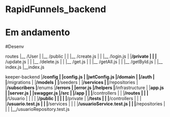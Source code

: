 # RapidFunnels_backend
# Em andamento
#Desenv


routes
  |__ /User
  |   |__ /public
  |   |     |__ /create.js
  |   |     |__ /login.js
  |   |__/private
    |   |   |__ /update.js
    |   |   |__ /delete.js
    |   |   |__ /get.js
    |   |   |__ /getAll.js
    |   |   |__ /getById.js
  |   |__ index.js
  |__index.js
       


keeper-backend
    |__/config
    |    |__config.js
    |    |__jwtConfig.js
    |__/domain
    |    |__/auth
    |    |__/migrations
    |    |__/models
    |    |__/seeders
    |    |__/services
    |    |__/repositories
    |    |__/subscribers
    |__/enums
    |__/errors
    |    |__error.js
    |__/helpers
    |__/infrastructure
    |    |__app.js
    |    |__server.js
    |    |__swagger.js
    |__/src
    |    |__/app
    |    |    |__/controllers
    |    |    |__/routes
    |    |    |   |__/Usuario
    |    |    |   |   |__/public
    |    |    |   |   |__/private
    |    |__/tests
    |    |    |__/controllers
    |    |    |   |__/usuario.test.js
    |    |    |__/services
    |    |    |   |__/usuarioService.test.js
    |    |    |__/repositories
    |    |    |   |__/usuarioRepository.test.js
